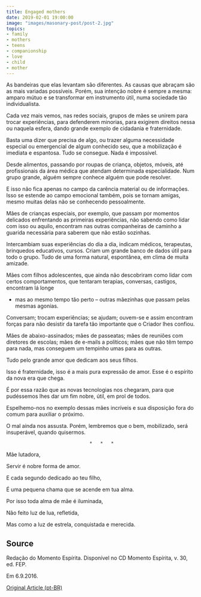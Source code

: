 ```yaml
---
title: Engaged mothers
date: 2019-02-01 19:00:00
image: "images/masonary-post/post-2.jpg"
topics: 
- family
- mothers
- teens
- companionship
- love
- child
- mother
---
```


As bandeiras que elas levantam são diferentes. As causas que abraçam são as
mais variadas possíveis. Porém, sua intenção nobre é sempre a mesma: amparo
mútuo e se transformar em instrumento útil, numa sociedade tão individualista.

Cada vez mais vemos, nas redes sociais, grupos de mães se unirem para trocar
experiências, para defenderem minorias, para exigirem direitos nessa ou naquela
esfera, dando grande exemplo de cidadania e fraternidade.

Basta uma dizer que precisa de algo, ou trazer alguma necessidade especial ou
emergencial de algum conhecido seu, que a mobilização é imediata e espantosa.
Tudo se consegue. Nada é impossível.

Desde alimentos, passando por roupas de criança, objetos, móveis, até
profissionais da área médica que atendam determinada especialidade. Num grupo
grande, alguém sempre conhece alguém que pode resolver.

E isso não fica apenas no campo da carência material ou de informações. Isso se
estende ao campo emocional também, pois se tornam amigas, mesmo muitas delas
não se conhecendo pessoalmente.

Mães de crianças especiais, por exemplo, que passam por momentos delicados
enfrentando as primeiras experiências, não sabendo como lidar com isso ou
aquilo, encontram nas outras companheiras de caminho a guarida necessária para
saberem que não estão sozinhas.

Intercambiam suas experiências do dia a dia, indicam médicos, terapeutas,
brinquedos educativos, cursos. Criam um grande banco de dados útil para todo o
grupo. Tudo de uma forma natural, espontânea, em clima de muita amizade.

Mães com filhos adolescentes, que ainda não descobriram como lidar com certos
comportamentos, que tentaram terapias, conversas, castigos, encontram lá longe
- mas ao mesmo tempo tão perto – outras mãezinhas que passam pelas mesmas
agonias.

Conversam; trocam experiências; se ajudam; ouvem-se e assim encontram forças
para não desistir da tarefa tão importante que o Criador lhes confiou.

Mães de abaixo-assinados; mães de passeatas; mães de reuniões com diretores de
escolas; mães de e-mails a políticos; mães que não têm tempo para nada, mas
conseguem um tempinho umas para as outras.

Tudo pelo grande amor que dedicam aos seus filhos.

Isso é fraternidade, isso é a mais pura expressão de amor. Esse é o espírito da
nova era que chega.

É por essa razão que as novas tecnologias nos chegaram, para que pudéssemos
lhes dar um fim nobre, útil, em prol de todos.

Espelhemo-nos no exemplo dessas mães incríveis e sua disposição fora do comum
para auxiliar o próximo.

O mal ainda nos assusta. Porém, lembremos que o bem, mobilizado, será
insuperável, quando quisermos.

                                   *   *   *

Mãe lutadora,

Servir é nobre forma de amor.

E cada segundo dedicado ao teu filho,

É uma pequena chama que se acende em tua alma.

Por isso toda alma de mãe é iluminada,

Não feito luz de lua, refletida,

Mas como a luz de estrela, conquistada e merecida.

## Source
Redação do Momento Espírita.
Disponível no CD Momento Espírita, v. 30, ed. FEP.

Em 6.9.2016.

[Original Article (pt-BR)](http://momento.com.br/pt/ler_texto.php?id=4772)
